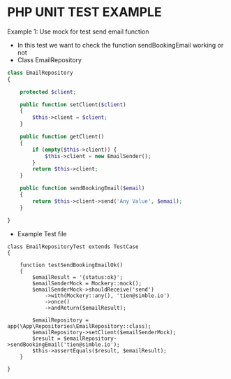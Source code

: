 PHP UNIT TEST EXAMPLE
=====================

Example 1: Use mock for test send email function

- In this test we want to check the function sendBookingEmail working or not
- Class EmailRepository
```php
class EmailRepository
{

    protected $client;

    public function setClient($client)
    {
        $this->client = $client;
    }

    public function getClient()
    {
        if (empty($this->client)) {
            $this->client = new EmailSender();
        }
        return $this->client;
    }

    public function sendBookingEmail($email)
    {
        return $this->client->send('Any Value', $email);
    }

}
```
- Example Test file
```
class EmailRepositoryTest extends TestCase
{

    function testSendBookingEmailOk()
    {
        $emailResult = '{status:ok}';
        $emailSenderMock = Mockery::mock();
        $emailSenderMock->shouldReceive('send')
            ->with(Mockery::any(), 'tien@simble.io')
            ->once()
            ->andReturn($emailResult);
        
        $emailRepository = app(\App\Repositories\EmailRepository::class);
        $emailRepository->setClient($emailSenderMock);
        $result = $emailRepository->sendBookingEmail('tien@simble.io');
        $this->assertEquals($result, $emailResult);
    }

}
```